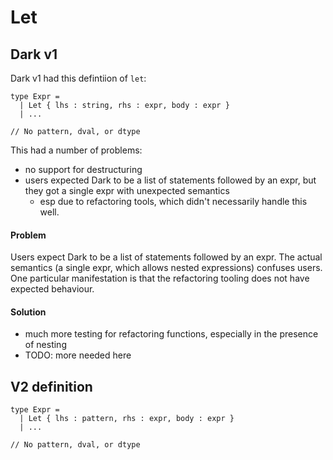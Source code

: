 # Let

## Dark v1

Dark v1 had this defintiion of `let`:

```text
type Expr = 
  | Let { lhs : string, rhs : expr, body : expr }
  | ...

// No pattern, dval, or dtype
```

This had a number of problems:

* no support for destructuring
* users expected Dark to be a list of statements followed by an expr, but they got a single expr with unexpected semantics
  * esp due to refactoring tools, which didn't necessarily handle this well.

#### **Problem**

Users expect Dark to be a list of statements followed by an expr. The actual semantics \(a single expr, which allows nested expressions\) confuses users. One particular manifestation is that the refactoring tooling does not have expected behaviour.

#### **Solution**

* much more testing for refactoring functions, especially in the presence of nesting
* TODO: more needed here



## V2 definition

```text
type Expr = 
  | Let { lhs : pattern, rhs : expr, body : expr }
  | ...

// No pattern, dval, or dtype
```

